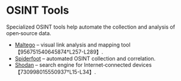 # OSINT Tools

Specialized OSINT tools help automate the collection and analysis of open‑source data.

- [Maltego](maltego.md) – visual link analysis and mapping tool【956751540645874†L257-L289】.  
- [Spiderfoot](spiderfoot.md) – automated OSINT collection and correlation.  
- [Shodan](shodan.md) – search engine for Internet‑connected devices【730998015550937†L15-L34】.
